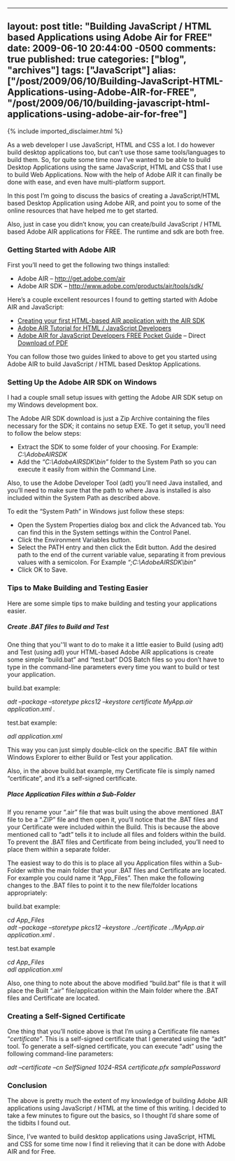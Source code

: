   ---
  layout: post
  title: "Building JavaScript / HTML based Applications using Adobe Air for FREE"
  date: 2009-06-10 20:44:00 -0500
  comments: true
  published: true
  categories: ["blog", "archives"]
  tags: ["JavaScript"]
  alias: ["/post/2009/06/10/Building-JavaScript-HTML-Applications-using-Adobe-AIR-for-FREE", "/post/2009/06/10/building-javascript-html-applications-using-adobe-air-for-free"]
  ---
<!-- more -->
{% include imported_disclaimer.html %}
<p>As a web developer I use JavaScript, HTML and CSS a lot. I do however build desktop applications too, but can&rsquo;t use those same tools/languages to build them. So, for quite some time now I&rsquo;ve wanted to be able to build Desktop Applications using the same JavaScript, HTML and CSS that I use to build Web Applications. Now with the help of Adobe AIR it can finally be done with ease, and even have multi-platform support.</p>
<p>In this post I&rsquo;m going to discuss the basics of creating a JavaScript/HTML based Desktop Application using Adobe AIR, and point you to some of the online resources that have helped me to get started.</p>
<p>Also, just in case you didn&rsquo;t know, you can create/build JavaScript / HTML based Adobe AIR applications for FREE. The runtime and sdk are both free.</p>
<h3>Getting Started with Adobe AIR</h3>
<p>First you&rsquo;ll need to get the following two things installed:</p>
<ul>
<li>Adobe AIR &ndash; <a href="http://get.adobe.com/air">http://get.adobe.com/air</a> </li>
<li>Adobe AIR SDK &ndash; <a title="http://www.adobe.com/products/air/tools/sdk/" href="http://www.adobe.com/products/air/tools/sdk/">http://www.adobe.com/products/air/tools/sdk/</a> </li>
</ul>
<p>Here&rsquo;s a couple excellent resources I found to getting started with Adobe AIR and JavaScript:</p>
<ul>
<li><a href="http://help.adobe.com/en_US/AIR/1.5/devappshtml/WS5b3ccc516d4fbf351e63e3d118666ade46-7ecc.html" target="_blank">Creating your first HTML-based AIR application with the AIR SDK</a> </li>
<li><a href="http://www.petefreitag.com/item/667.cfm" target="_blank">Adobe AIR Tutorial for HTML / JavaScript Developers</a> </li>
<li><a href="http://ajaxian.com/archives/adobe-air-for-javascript-developers-pocketguide" target="_blank">Adobe AIR for JavaScript Developers FREE Pocket Guide</a> &ndash; Direct <a href="http://onair.adobe.com/files/AIRforJSDevPocketGuide.pdf?sdid=CEYFA" target="_blank">Download of PDF</a> </li>
</ul>
<p>You can follow those two guides linked to above to get you started using Adobe AIR to build JavaScript / HTML based Desktop Applications.</p>
<h3>Setting Up the Adobe AIR SDK on Windows</h3>
<p>I had a couple small setup issues with getting the Adobe AIR SDK setup on my Windows development box.</p>
<p>The Adobe AIR SDK download is just a Zip Archive containing the files necessary for the SDK; it contains no setup EXE. To get it setup, you&rsquo;ll need to follow the below steps:</p>
<ul>
<li>Extract the SDK to some folder of your choosing. For Example: <em>C:\AdobeAIRSDK</em> </li>
<li>Add the <em>&ldquo;C:\AdobeAIRSDK\bin&rdquo; </em>folder to the System Path so you can execute it easily from within the Command Line. </li>
</ul>
<p>Also, to use the Adobe Developer Tool (adt) you&rsquo;ll need Java installed, and you&rsquo;ll need to make sure that the path to where Java is installed is also included within the System Path as described above.</p>
<p>To edit the &ldquo;System Path&rdquo; in Windows just follow these steps:</p>
<ul>
<li>Open the System Properties dialog box and click the Advanced tab. You can find this in the System settings within the Control Panel. </li>
<li>Click the Environment Variables button. </li>
<li>Select the PATH entry and then click the Edit button. Add the desired path to the end of the current variable value, separating it from previous values with a semicolon. For Example <em>&ldquo;;C:\AdobeAIRSDK\bin&rdquo;</em> </li>
<li>Click OK to Save. </li>
</ul>
<h3>Tips to Make Building and Testing Easier</h3>
<p>Here are some simple tips to make building and testing your applications easier.</p>
<h5>Create .BAT files to Build and Test</h5>
<p>One thing that you'&rsquo;ll want to do to make it a little easier to Build (using adt) and Test (using adl) your HTML-based Adobe AIR applications is create some simple &ldquo;build.bat&rdquo; and &ldquo;test.bat&rdquo; DOS Batch files so you don&rsquo;t have to type in the command-line parameters every time you want to build or test your application.</p>
<p>build.bat example:</p>
<p><em>adt &ndash;package &ndash;storetype pkcs12 &ndash;keystore certificate MyApp.air application.xml .</em></p>
<p>test.bat example:</p>
<p><em>adl application.xml</em></p>
<p>This way you can just simply double-click on the specific .BAT file within Windows Explorer to either Build or Test your application.</p>
<p>Also, in the above build.bat example, my Certificate file is simply named &ldquo;certificate&rdquo;, and it&rsquo;s a self-signed certificate.</p>
<h5>Place Application Files within a Sub-Folder</h5>
<p>If you rename your &ldquo;.air&rdquo; file that was built using the above mentioned .BAT file to be a &ldquo;.ZIP&rdquo; file and then open it, you&rsquo;ll notice that the .BAT files and your Certificate were included within the Build. This is because the above mentioned call to &ldquo;adt&rdquo; tells it to include all files and folders within the build. To prevent the .BAT files and Certificate from being included, you&rsquo;ll need to place them within a separate folder.</p>
<p>The easiest way to do this is to place all you Application files within a Sub-Folder within the main folder that your .BAT files and Certificate are located. For example you could name it &ldquo;App_Files&rdquo;. Then make the following changes to the .BAT files to point it to the new file/folder locations appropriately:</p>
<p>build.bat example:</p>
<p><em>cd App_Files <br />adt &ndash;package &ndash;storetype pkcs12 &ndash;keystore ../certificate ../MyApp.air application.xml .</em></p>
<p>test.bat example</p>
<p><em>cd App_Files <br />adl application.xml</em></p>
<p>Also, one thing to note about the above modified &ldquo;build.bat&rdquo; file is that it will place the Built &ldquo;.air&rdquo; file/application within the Main folder where the .BAT files and Certificate are located.</p>
<h3>Creating a Self-Signed Certificate</h3>
<p>One thing that you&rsquo;ll notice above is that I&rsquo;m using a Certificate file names &ldquo;<em>certificate</em>&rdquo;. This is a self-signed certificate that I generated using the &ldquo;adt&rdquo; tool. To generate a self-signed certificate, you can execute &ldquo;adt&rdquo; using the following command-line parameters:</p>
<p><em>adt &ndash;certificate &ndash;cn SelfSigned 1024-RSA certificate.pfx samplePassword</em></p>
<h3>Conclusion</h3>
<p>The above is pretty much the extent of my knowledge of building Adobe AIR applications using JavaScript / HTML at the time of this writing. I decided to take a few minutes to figure out the basics, so I thought I&rsquo;d share some of the tidbits I found out.</p>
<p>Since, I&rsquo;ve wanted to build desktop applications using JavaScript, HTML and CSS for some time now I find it relieving that it can be done with Adobe AIR and for Free.</p>
